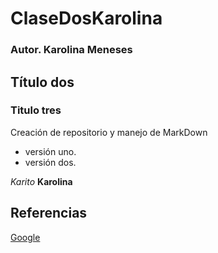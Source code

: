 # ClaseDosKarolina
### Autor. Karolina Meneses 
## Título dos 
### Titulo tres
Creación de repositorio y manejo de MarkDown 
- versión uno.
- versión dos.

*Karito* 
**Karolina**

## Referencias
[Google](https://www.google.com)

